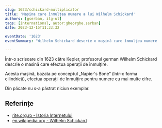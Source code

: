 ```yaml
---
slug: 1623/schickard-multiplicator
title: 'Mașina care înmulțea numere a lui Wilhelm Schickard'
authors: [gserban, ilg-ul]
tags: [international, autor:gheorghe.serban]
date: 2023-12-15T11:33:32

eventDate: '1623'
eventSummary: 'Wilhelm Schickard descrie o mașină care înmulțea numere cu mai multe cifre'

---
```


Într-o scrisoare din 1623 către Kepler, profesorul german Wilhelm Schickard descrie o masină care efectua operații de înmulțire.

<!-- truncate -->

Acesta mașină, bazata pe conceptul „Napier's Bone” (într-o forma cilindrică), efectua operații de înmulțire pentru numere cu mai multe cifre.

Din păcate nu s-a păstrat niciun exemplar.

## Referințe

- [rite.org.ro - Istoria Internetului](https://rite.org.ro/istoria-internetului/)
- [en.wikipedia.org - Wilhelm Schickard](https://en.wikipedia.org/wiki/Wilhelm_Schickard)

